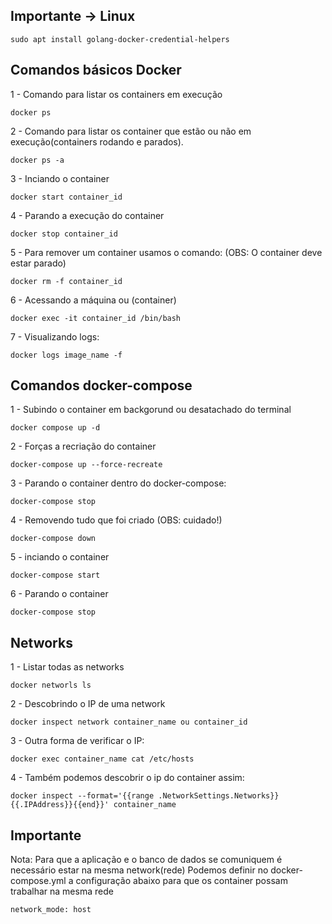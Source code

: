 ## Importante -> Linux

    sudo apt install golang-docker-credential-helpers

## Comandos básicos Docker

1 - Comando para listar os containers em execução

    docker ps

2 - Comando para listar os container que estão ou não em execução(containers rodando e parados).

    docker ps -a

3 - Inciando o container

    docker start container_id

4 - Parando a execução do container

    docker stop container_id

5 - Para remover um container usamos o comando: (OBS: O container deve estar parado)

    docker rm -f container_id

6 - Acessando a máquina ou (container)

    docker exec -it container_id /bin/bash

7 - Visualizando logs:

    docker logs image_name -f

## Comandos docker-compose

1 - Subindo o container em backgorund ou desatachado do terminal

    docker compose up -d

2 - Forças a recriação do container

    docker-compose up --force-recreate

3 - Parando o container dentro do docker-compose:

    docker-compose stop

4 - Removendo tudo que foi criado (OBS: cuidado!)

    docker-compose down

5 - inciando o container

    docker-compose start

6 - Parando o container

    docker-compose stop

## Networks

1 - Listar todas as networks

    docker networls ls

2 - Descobrindo o IP de uma network

    docker inspect network container_name ou container_id

3 - Outra forma de verificar o IP:

    docker exec container_name cat /etc/hosts

4 - Também podemos descobrir o ip do container assim:

    docker inspect --format='{{range .NetworkSettings.Networks}}{{.IPAddress}}{{end}}' container_name

## Importante

Nota: Para que a aplicação e o banco de dados se comuniquem é necessário estar na mesma network(rede)
Podemos definir no docker-compose.yml a configuração abaixo para que os container possam trabalhar na mesma rede

    network_mode: host

